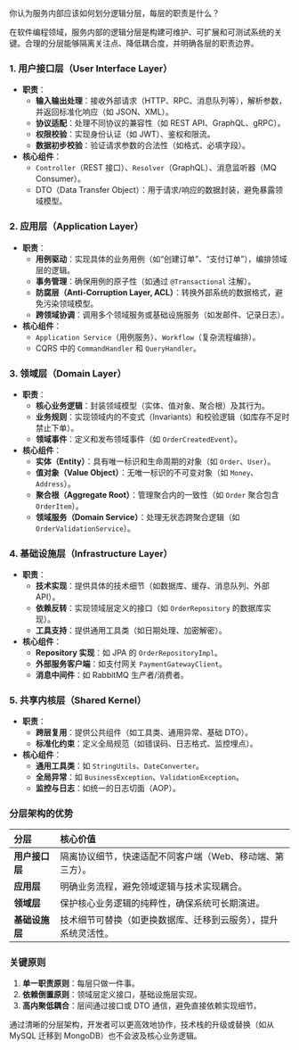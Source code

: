 你认为服务内部应该如何划分逻辑分层，每层的职责是什么？

在软件编程领域，服务内部的逻辑分层是构建可维护、可扩展和可测试系统的关键。合理的分层能够隔离关注点、降低耦合度，并明确各层的职责边界。



### **1. 用户接口层（User Interface Layer）**

- **职责**：
    - **输入输出处理**：接收外部请求（HTTP、RPC、消息队列等），解析参数，并返回标准化响应（如 JSON、XML）。
    - **协议适配**：处理不同协议的兼容性（如 REST API、GraphQL、gRPC）。
    - **权限校验**：实现身份认证（如 JWT）、鉴权和限流。
    - **数据初步校验**：验证请求参数的合法性（如格式、必填字段）。
- **核心组件**：
    - `Controller`（REST 接口）、`Resolver`（GraphQL）、消息监听器（MQ Consumer）。
    - DTO（Data Transfer Object）：用于请求/响应的数据封装，避免暴露领域模型。



### **2. 应用层（Application Layer）**

- **职责**：
    - **用例驱动**：实现具体的业务用例（如“创建订单”、“支付订单”），编排领域层的逻辑。
    - **事务管理**：确保用例的原子性（如通过 `@Transactional` 注解）。
    - **防腐层（Anti-Corruption Layer, ACL）**：转换外部系统的数据格式，避免污染领域模型。
    - **跨领域协调**：调用多个领域服务或基础设施服务（如发邮件、记录日志）。
- **核心组件**：
    - `Application Service`（用例服务）、`Workflow`（复杂流程编排）。
    - CQRS 中的 `CommandHandler` 和 `QueryHandler`。



### **3. 领域层（Domain Layer）**

- **职责**：
    - **核心业务逻辑**：封装领域模型（实体、值对象、聚合根）及其行为。
    - **业务规则**：实现领域内的不变式（Invariants）和校验逻辑（如库存不足时禁止下单）。
    - **领域事件**：定义和发布领域事件（如 `OrderCreatedEvent`）。
- **核心组件**：
    - **实体（Entity）**：具有唯一标识和生命周期的对象（如 `Order`、`User`）。
    - **值对象（Value Object）**：无唯一标识的不可变对象（如 `Money`、`Address`）。
    - **聚合根（Aggregate Root）**：管理聚合内的一致性（如 `Order` 聚合包含 `OrderItem`）。
    - **领域服务（Domain Service）**：处理无状态跨聚合逻辑（如 `OrderValidationService`）。



### **4. 基础设施层（Infrastructure Layer）**

- **职责**：
    - **技术实现**：提供具体的技术细节（如数据库、缓存、消息队列、外部 API）。
    - **依赖反转**：实现领域层定义的接口（如 `OrderRepository` 的数据库实现）。
    - **工具支持**：提供通用工具类（如日期处理、加密解密）。
- **核心组件**：
    - **Repository 实现**：如 JPA 的 `OrderRepositoryImpl`。
    - **外部服务客户端**：如支付网关 `PaymentGatewayClient`。
    - **消息中间件**：如 RabbitMQ 生产者/消费者。



### **5. 共享内核层（Shared Kernel）**

- **职责**：
    - **跨层复用**：提供公共组件（如工具类、通用异常、基础 DTO）。
    - **标准化约束**：定义全局规范（如错误码、日志格式、监控埋点）。
- **核心组件**：
    - **通用工具类**：如 `StringUtils`、`DateConverter`。
    - **全局异常**：如 `BusinessException`、`ValidationException`。
    - **监控与日志**：如统一的日志切面（AOP）。



### **分层架构的优势**

| 分层           | 核心价值                                                     |
| :------------- | :----------------------------------------------------------- |
| **用户接口层** | 隔离协议细节，快速适配不同客户端（Web、移动端、第三方）。    |
| **应用层**     | 明确业务流程，避免领域逻辑与技术实现耦合。                   |
| **领域层**     | 保护核心业务逻辑的纯粹性，确保系统可长期演进。               |
| **基础设施层** | 技术细节可替换（如更换数据库、迁移到云服务），提升系统灵活性。 |



### **关键原则**

1. **单一职责原则**：每层只做一件事。
2. **依赖倒置原则**：领域层定义接口，基础设施层实现。
3. **高内聚低耦合**：层间通过接口或 DTO 通信，避免直接依赖实现细节。

通过清晰的分层架构，开发者可以更高效地协作，技术栈的升级或替换（如从 MySQL 迁移到 MongoDB）也不会波及核心业务逻辑。